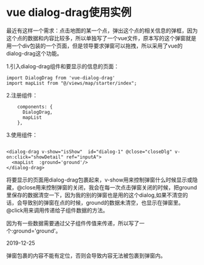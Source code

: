# vue dialog-drag使用实例

最近有这样一个需求：点击地图的某一个点，弹出这个点的相关信息的弹框，因为这个点的数据和内容比较多，所以单独写了一个vue文件，原本写的这个弹窗就是用一个div包装的一个页面，但是领导要求弹窗可以拖拽，所以采用了vue的dialog-drag这个功能。


1.引入dialog-drag组件和要显示的信息的页面：

```
import DialogDrag from 'vue-dialog-drag'
import mapList from "@/views/map/starter/index";

```

2.注册组件：

```
    components: {
      DialogDrag,
      mapList
    },

```

3.使用组件：

```

<dialog-drag v-show="isShow"  id="dialog-1" @close="closeDlg" v-on:click="showDetail" ref="inputA">
  <mapList  :ground='ground'/>
</dialog-drag>

```

将要显示的页面用dialog-drag包裹起来，v-show用来控制弹窗什么时候显示或隐藏，@close用来控制弹窗的关闭，我会在每一次点击弹窗关闭的时候，把ground里保存的数据清空一下，因为我的别的弹窗也是用的这个dialog,如果不清空的话，会导致别的弹窗在点的时候，ground的数据未清空，也显示在弹窗里。@click用来调用传递给子组件数据的方法。

因为有一些数据需要通过父子组件传值来传递，所以写了一个:ground='ground'。


2019-12-25

弹窗包裹的内容不能有定位，否则会导致内容无法被包裹到弹窗内。
